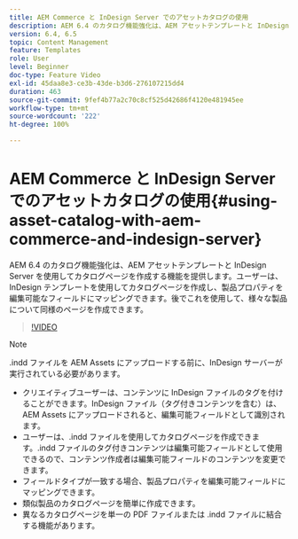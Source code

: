 ```yaml
---
title: AEM Commerce と InDesign Server でのアセットカタログの使用
description: AEM 6.4 のカタログ機能強化は、AEM アセットテンプレートと InDesign Server を使用してカタログページを作成する機能を提供します。ユーザーは、InDesign テンプレートを使用してカタログページを作成し、製品プロパティを編集可能なフィールドにマッピングできます。後でこれを使用して、様々な製品について同様のページを作成できます。
version: 6.4, 6.5
topic: Content Management
feature: Templates
role: User
level: Beginner
doc-type: Feature Video
exl-id: 45daa8e3-ce3b-43de-b3d6-276107215dd4
duration: 463
source-git-commit: 9fef4b77a2c70c8cf525d42686f4120e481945ee
workflow-type: tm+mt
source-wordcount: '222'
ht-degree: 100%

---
```


# AEM Commerce と InDesign Server でのアセットカタログの使用{#using-asset-catalog-with-aem-commerce-and-indesign-server}

AEM 6.4 のカタログ機能強化は、AEM アセットテンプレートと InDesign Server を使用してカタログページを作成する機能を提供します。ユーザーは、InDesign テンプレートを使用してカタログページを作成し、製品プロパティを編集可能なフィールドにマッピングできます。後でこれを使用して、様々な製品について同様のページを作成できます。

>[!VIDEO](https://video.tv.adobe.com/v/22540?quality=12&learn=on)

>[!NOTE]
>
>\.indd ファイルを AEM Assets にアップロードする前に、InDesign サーバーが実行されている必要があります。

* クリエイティブユーザーは、コンテンツに InDesign ファイルのタグを付けることができます。InDesign ファイル（タグ付きコンテンツを含む）は、AEM Assets にアップロードされると、編集可能フィールドとして識別されます。
* ユーザーは、\.indd ファイルを使用してカタログページを作成できます。\.indd ファイルのタグ付きコンテンツは編集可能フィールドとして使用できるので、コンテンツ作成者は編集可能フィールドのコンテンツを変更できます。
* フィールドタイプが一致する場合、製品プロパティを編集可能フィールドにマッピングできます。
* 類似製品のカタログページを簡単に作成できます。
* 異なるカタログページを単一の PDF ファイルまたは \.indd ファイルに結合する機能があります。
